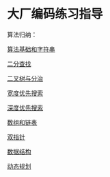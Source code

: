 # 大厂编码练习指导

算法归纳：<br />

<p><a href="https://github.com/zhiwilliam/geekcoding/blob/develop/STRING.md">算法基础和字符串</a></p>
<p><a href="https://github.com/zhiwilliam/geekcoding/blob/develop/Dichotomy.md">二分查找</a></p>
<p><a href="https://github.com/zhiwilliam/geekcoding/blob/develop/BinaryTreeDivideConquer.md">二叉树与分治</a></p>
<p><a href="https://github.com/zhiwilliam/geekcoding/blob/develop/BFS.md">宽度优先搜索</a></p>
<p><a href="https://github.com/zhiwilliam/geekcoding/blob/develop/DFS.md">深度优先搜索</a></p>
<p><a href="https://github.com/zhiwilliam/geekcoding/blob/develop/ArrayLinkedList.md">数组和链表</a></p>
<p><a href="https://github.com/zhiwilliam/geekcoding/blob/develop/DualPointer.md">双指针</a></p>
<p><a href="https://github.com/zhiwilliam/geekcoding/blob/develop/DataStructure.md">数据结构</a></p>
<p><a href="https://github.com/zhiwilliam/geekcoding/blob/develop/DP.md">动态规划</a></p>
